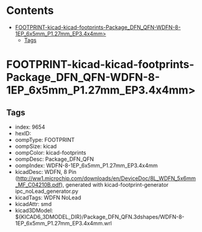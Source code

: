 



Contents
========

* [FOOTPRINT-kicad-kicad-footprints-Package_DFN_QFN-WDFN-8-1EP_6x5mm_P1.27mm_EP3.4x4mm>](#footprint-kicad-kicad-footprints-package_dfn_qfn-wdfn-8-1ep_6x5mm_p127mm_ep34x4mm)
	* [Tags](#tags)

# FOOTPRINT-kicad-kicad-footprints-Package_DFN_QFN-WDFN-8-1EP_6x5mm_P1.27mm_EP3.4x4mm>

## Tags

- index: 9654
- hexID: 
- oompType: FOOTPRINT
- oompSize: kicad
- oompColor: kicad-footprints
- oompDesc: Package_DFN_QFN
- oompIndex: WDFN-8-1EP_6x5mm_P1.27mm_EP3.4x4mm
- kicadDesc: WDFN, 8 Pin (http://ww1.microchip.com/downloads/en/DeviceDoc/8L_WDFN_5x6mm_MF_C04210B.pdf), generated with kicad-footprint-generator ipc_noLead_generator.py
- kicadTags: WDFN NoLead
- kicadAttr: smd
- kicad3DModel: ${KICAD6_3DMODEL_DIR}/Package_DFN_QFN.3dshapes/WDFN-8-1EP_6x5mm_P1.27mm_EP3.4x4mm.wrl
